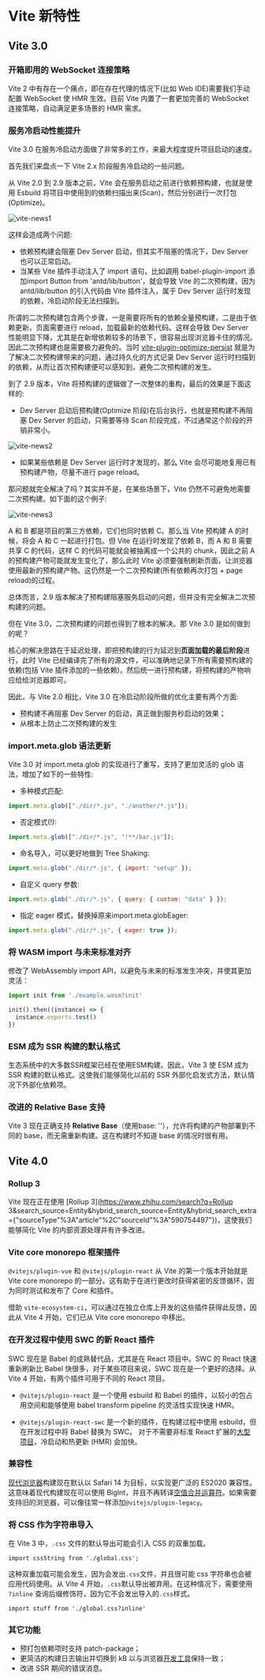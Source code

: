 # Vite 新特性

## Vite 3.0

### 开箱即用的 WebSocket 连接策略

Vite 2 中有存在一个痛点，即在存在代理的情况下(比如 Web IDE)需要我们手动配置 WebSocket 使 HMR 生效。目前 Vite 内置了一套更加完善的 WebSocket 连接策略，自动满足更多场景的 HMR 需求。

### 服务冷启动性能提升

Vite 3.0 在服务冷启动方面做了非常多的工作，来最大程度提升项目启动的速度。

首先我们来盘点一下 Vite 2.x 阶段服务冷启动的一些问题。

从 Vite 2.0 到 2.9 版本之前，Vite 会在服务启动之前进行依赖预构建，也就是使用 Esbuild 将项目中使用到的依赖扫描出来(Scan)，然后分别进行一次打包(Optimize)。

![vite-news1](/blog/images/devops/vite-news1.png)

这样会造成两个问题:

- 依赖预构建会阻塞 Dev Server 启动，但其实不阻塞的情况下，Dev Server 也可以正常启动。
- 当某些 Vite 插件手动注入了 import 语句，比如调用 babel-plugin-import 添加import Button from 'antd/lib/button'，就会导致 Vite 的二次预构建，因为 antd/lib/button 的引入代码由 Vite 插件注入，属于 Dev Server 运行时发现的依赖，冷启动阶段无法扫描到。

所谓的二次预构建包含两个步骤，一是需要将所有的依赖全量预构建，二是由于依赖更新，页面需要进行 reload，加载最新的依赖代码。这样会导致 Dev Server 性能明显下降，尤其是在新增依赖较多的场景下，很容易出现浏览器卡住的情况。因此二次预构建也是需要极力避免的。当时 [vite-plugin-optimize-persist](https://link.juejin.cn/?target=https%3A%2F%2Fgithub.com%2Fantfu%2Fvite-plugin-optimize-persist) 就是为了解决二次预构建带来的问题，通过持久化的方式记录 Dev Server 运行时扫描到的依赖，从而让首次预构建便可以感知到，避免二次预构建的发生。

到了 2.9 版本，Vite 将预构建的逻辑做了一次整体的重构，最后的效果是下面这样的:

- Dev Server 启动后预构建(Optimize 阶段)在后台执行，也就是预构建不再阻塞 Dev Server 的启动，只需要等待 Scan 阶段完成，不过通常这个阶段的开销非常小。

![vite-news2](/blog/images/devops/vite-news2.png)

- 如果某些依赖是 Dev Server 运行时才发现的，那么 Vite 会尽可能地复用已有预构建产物，尽量不进行 page reload。

那问题就完全解决了吗？其实并不是，在某些场景下，Vite 仍然不可避免地需要二次预构建。如下面的这个例子:

![vite-news3](/blog/images/devops/vite-news3.png)

A 和 B 都是项目的第三方依赖，它们也同时依赖 C。那么当 Vite 预构建 A 的时候，将会 A 和 C 一起进行打包。但 Vite 在运行时发现了依赖 B，而 A 和 B 需要共享 C 的代码，这样 C 的代码可能就会被抽离成一个公共的 chunk，因此之前 A 的预构建产物可能就发生变化了，那么此时 Vite 必须要强制刷新页面，让浏览器使用最新的预构建产物。这仍然是一个二次预构建(所有依赖再次打包 + page reload)的过程。

总体而言，2.9 版本解决了预构建阻塞服务启动的问题，但并没有完全解决二次预构建的问题。

但在 Vite 3.0，二次预构建的问题也得到了根本的解决。那 Vite 3.0 是如何做到的呢？

核心的解决思路在于延迟处理，即把预构建的行为延迟到**页面加载的最后阶段**进行，此时 Vite 已经编译完了所有的源文件，可以准确地记录下所有需要预构建的依赖(包括 Vite 插件添加的一些依赖)，然后统一进行预构建，将预构建的产物响应给给浏览器即可。

因此，与 Vite 2.0 相比，Vite 3.0 在冷启动阶段所做的优化主要有两个方面:

- 预构建不再阻塞 Dev Server 的启动，真正做到服务秒启动的效果；
- 从根本上防止二次预构建的发生

### import.meta.glob 语法更新

Vite 3.0 对 import.meta.glob 的实现进行了重写，支持了更加灵活的 glob 语法，增加了如下的一些特性:

- 多种模式匹配:

```javascript
import.meta.glob(["./dir/*.js", "./another/*.js"]); 
```

- 否定模式(!):

```javascript
import.meta.glob(["./dir/*.js", "!**/bar.js"]); 
```

- 命名导入，可以更好地做到 Tree Shaking:

```javascript
import.meta.glob("./dir/*.js", { import: "setup" }); 
```

- 自定义 query 参数:

```javascript
import.meta.glob("./dir/*.js", { query: { custom: "data" } }); 
```

- 指定 eager 模式，替换掉原来import.meta.globEager:

```javascript
import.meta.glob("./dir/*.js", { eager: true });
```

### 将 WASM import 与未来标准对齐

修改了 WebAssembly import API，以避免与未来的标准发生冲突，并使其更加灵活：

```javascript
import init from './example.wasm?init'

init().then((instance) => {
  instance.exports.test()
})
```

### ESM 成为 SSR 构建的默认格式

生态系统中的大多数SSR框架已经在使用ESM构建。因此，Vite 3 使 ESM 成为 SSR 构建的默认格式。这使我们能够简化以前的 SSR 外部化启发式方法，默认情况下外部化依赖项。

### 改进的 Relative Base 支持

Vite 3 现在正确支持 **Relative Base**（使用base: ''），允许将构建的产物部署到不同的 base，而无需重新构建。这在构建时不知道 base 的情况时很有用。

## Vite 4.0

### Rollup 3

Vite 现在正在使用 [Rollup 3](https://www.zhihu.com/search?q=Rollup 3&search_source=Entity&hybrid_search_source=Entity&hybrid_search_extra={"sourceType"%3A"article"%2C"sourceId"%3A"590754497"})，这使我们能够简化 Vite 的内部资源处理并有许多改进。

### **Vite core monorepo 框架插件**

`@vitejs/plugin-vue` 和 `@vitejs/plugin-react` 从 Vite 的第一个版本开始就是 Vite core monorepo 的一部分。这有助于在进行更改时获得紧密的反馈循环，因为同时测试和发布了 Core 和插件。

借助 `vite-ecosystem-ci`，可以通过在独立仓库上开发的这些插件获得此反馈，因此从 Vite 4 开始，它们已从 Vite core monorepo 中移出。

### **在开发过程中使用 SWC 的新 React 插件**

SWC 现在是 Babel 的成熟替代品，尤其是在 React 项目中。SWC 的 React 快速重新刷新比 Babel 快很多，对于某些项目来说，SWC 现在是一个更好的选择。从 Vite 4 开始，有两个插件可用于不同的 React 项目。

- `@vitejs/plugin-react` 是一个使用 esbuild 和 Babel 的插件，以较小的包占用空间和能够使用 babel transform pipeline 的灵活性实现快速 HMR。

- `@vitejs/plugin-react-swc` 是一个新的插件，在构建过程中使用 esbuild，但在开发过程中将 Babel 替换为 SWC。 对于不需要非标准 React 扩展的[大型项目](https://www.zhihu.com/search?q=大型项目&search_source=Entity&hybrid_search_source=Entity&hybrid_search_extra={"sourceType"%3A"article"%2C"sourceId"%3A"590754497"})，冷启动和热更新 (HMR) 会加快。

### **兼容性**

[现代浏览器](https://www.zhihu.com/search?q=现代浏览器&search_source=Entity&hybrid_search_source=Entity&hybrid_search_extra={"sourceType"%3A"article"%2C"sourceId"%3A"590754497"})构建现在默认以 Safari 14 为目标，以实现更广泛的 ES2020 兼容性。这意味着现代构建现在可以使用 BigInt，并且不再转译[空值合并运算符](https://www.zhihu.com/search?q=空值合并运算符&search_source=Entity&hybrid_search_source=Entity&hybrid_search_extra={"sourceType"%3A"article"%2C"sourceId"%3A"590754497"})。如果需要支持旧的浏览器，可以像往常一样添加`@vitejs/plugin-legacy`。

### **将 CSS 作为字符串导入**

在 Vite 3 中，`.css` 文件的默认导出可能会引入 CSS 的双重加载。

```text
import cssString from './global.css';
```

这种双重加载可能会发生，因为会发出`.css`文件，并且很可能 css 字符串也会被应用代码使用。从 Vite 4 开始，`.css`默认导出被弃用。在这种情况下，需要使用 `?inline` 查询后缀修饰符，因为它不会发出导入的`.css`样式。

```text
import stuff from './global.css?inline'
```

### **其它功能**

- 预打包依赖项时支持 patch-package；
- 更简洁的构建日志输出并切换到 kB 以与浏览器[开发工具](https://www.zhihu.com/search?q=开发工具&search_source=Entity&hybrid_search_source=Entity&hybrid_search_extra={"sourceType"%3A"article"%2C"sourceId"%3A"590754497"})保持一致；
- 改进 SSR 期间的错误消息。
